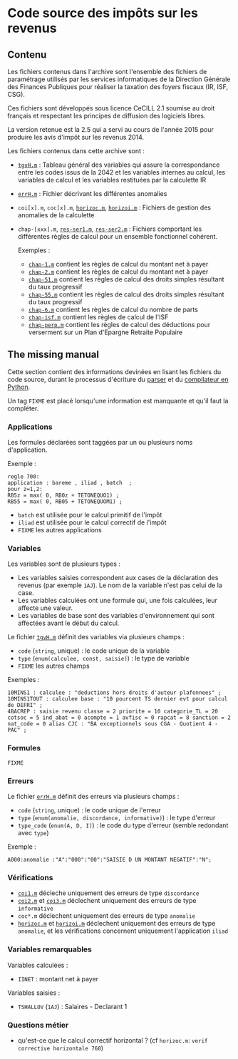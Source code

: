 # Code source des impôts sur les revenus

## Contenu

Les fichiers contenus dans l'archive sont l'ensemble des fichiers de paramétrage utilisés par les services informatiques de la Direction Générale des Finances Publiques pour réaliser la taxation des foyers fiscaux (IR, ISF, CSG).

Ces fichiers sont développés sous licence CeCILL 2.1 soumise au droit français et respectant les principes de diffusion des logiciels libres.

La version retenue est la 2.5 qui a servi au cours de l'année 2015 pour produire les avis d'impôt sur les revenus 2014.

Les fichiers contenus dans cette archive sont :

- [`tgvH.m`](src/tgvH.m) : Tableau général des variables qui assure la correspondance entre les codes issus de la 2042 et les variables internes au calcul, les variables de calcul et les variables restituées par la calculette IR
- [`errH.m`](src/errH.m) : Fichier décrivant les différentes anomalies
- `coi[x].m`, `coc[x].m`, [`horizoc.m`](src/horizoc.m), [`horizoi.m`](src/horizoi.m) : Fichiers de gestion des anomalies de la calculette
- `chap-[xxx].m`, [`res-ser1.m`](src/res-ser1.m), [`res-ser2.m`](src/res-ser2.m) : Fichiers comportant les différentes règles de calcul pour un ensemble fonctionnel cohérent.

  Exemples :
  - [`chap-1.m`](src/chap-1.m) contient les règles de calcul du montant net à payer
  - [`chap-2.m`](src/chap-2.m) contient les règles de calcul du montant net à payer
  - [`chap-51.m`](src/chap-51.m) contient les règles de calcul des droits simples résultant du taux progressif
  - [`chap-55.m`](src/chap-55.m) contient les règles de calcul des droits simples résultant du taux progressif
  - [`chap-6.m`](src/chap-6.m) contient les règles de calcul du nombre de parts
  - [`chap-isf.m`](src/chap-isf.m) contient les règles de calcul de l'ISF
  - [`chap-perp.m`](src/chap-perp.m) contient les règles de calcul des déductions pour verserment sur un Plan d'Epargne Retraite Populaire

## The missing manual

Cette section contient des informations devinées en lisant les fichiers du code source, durant le processus d'écriture du [parser](https://git.framasoft.org/openfisca/m-language-parser) et du [compilateur en Python](https://git.framasoft.org/openfisca/calculette-impots-python).

Un tag `FIXME` est placé lorsqu'une information est manquante et qu'il faut la compléter.

### Applications

Les formules déclarées sont taggées par un ou plusieurs noms d'application.

Exemple :

```impots-m
regle 700:
application : bareme , iliad , batch  ;
pour z=1,2:
RB5z = max( 0, RB0z + TETONEQUO1) ;
RB55 = max( 0, RB05 + TETONEQUOM1) ;
```

- `batch` est utilisée pour le calcul primitif de l'impôt
- `iliad` est utilisée pour le calcul correctif de l'impôt
- `FIXME` les autres applications

### Variables

Les variables sont de plusieurs types :

- Les variables saisies correspondent aux cases de la déclaration des revenus (par exemple `1AJ`).
  Le nom de la variable n'est pas celui de la case.
- Les variables calculées ont une formule qui, une fois calculées, leur affecte une valeur.
- Les variables de base sont des variables d'environnement qui sont affectées avant le début du calcul.

Le fichier [`tgvH.m`](src/tgvH.m) définit des variables via plusieurs champs :

- `code` (`string`, unique) : le code unique de la variable
- `type` (`enum(calculee, const, saisie)`) : le type de variable
- `FIXME` les autres champs

Exemples :

```impots-m
10MINS1 : calculee : "deductions hors droits d'auteur plafonnees" ;
10MINS1TOUT : calculee base : "10 pourcent TS dernier evt pour calcul de DEFRI" ;
4BACREP : saisie revenu classe = 2 priorite = 10 categorie_TL = 20 cotsoc = 5 ind_abat = 0 acompte = 1 avfisc = 0 rapcat = 8 sanction = 2 nat_code = 0 alias CJC : "BA exceptionnels sous CGA - Quotient 4 - PAC" ;
```

### Formules

`FIXME`

### Erreurs

Le fichier [`errH.m`](src/errH.m) définit des erreurs via plusieurs champs :

- `code` (`string`, unique) : le code unique de l'erreur
- `type` (`enum(anomalie, discordance, informative)`) : le type d'erreur
- `type_code` (`enum(A, D, I)`) : le code du type d'erreur (semble redondant avec `type`)


Exemple :

```impots-m
A000:anomalie :"A":"000":"00":"SAISIE D UN MONTANT NEGATIF":"N";
```

### Vérifications

- [`coi1.m`](src/coi1.m) décleche uniquement des erreurs de type `discordance`
- [`coi2.m`](src/coi2.m) et [`coi3.m`](src/coi3.m) déclechent uniquement des erreurs de type `informative`
- `coc*.m` déclechent uniquement des erreurs de type `anomalie`
- [`horizoc.m`](src/horizoc.m) et [`horizoi.m`](src/horizoi.m) déclechent uniquement des erreurs de type `anomalie`, et les vérifications concernent uniquement l'application `iliad`

### Variables remarquables

Variables calculées :

- `IINET` : montant net à payer

Variables saisies :

- `TSHALLOV` (`1AJ`) : Salaires - Declarant 1

### Questions métier

- qu'est-ce que le calcul correctif horizontal ? (cf `horizoc.m`: `verif corrective horizontale 760`)
